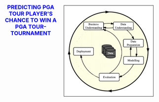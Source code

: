 <div position= relative>
<img src="images/Figure1_CRISP_DM_Model.jpeg" width="300px" align="right" border-radius= 100px>
  <h1 style='color:blue;font-size:18px;text-align: center;'> PREDICTING PGA TOUR PLAYER'S CHANCE TO WIN A PGA TOUR-TOURNAMENT</h1>
</div>
